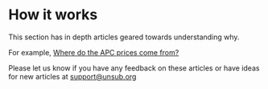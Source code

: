 # How it works

This section has in depth articles geared towards understanding why.&#x20;

For example, [Where do the APC prices come from?](where-do-the-apc-prices-come-from.md)



Please let us know if you have any feedback on these articles or have ideas for new articles at [support@unsub.org](mailto:support@unsub.org)
